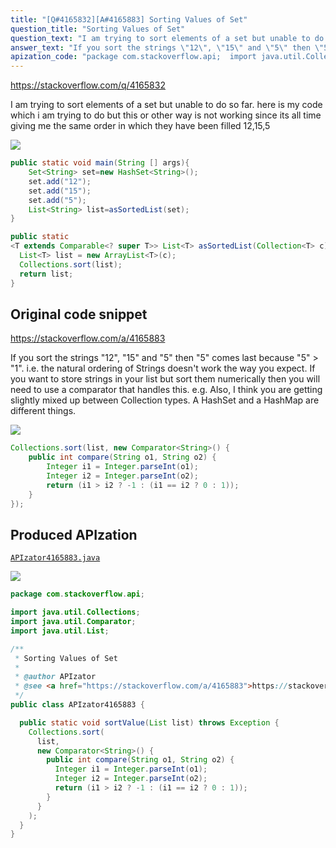```yaml
---
title: "[Q#4165832][A#4165883] Sorting Values of Set"
question_title: "Sorting Values of Set"
question_text: "I am trying to sort elements of a set but unable to do so far. here is my code which i am trying to do but this or other way is not working since its all time giving me the same order in which they have been filled 12,15,5"
answer_text: "If you sort the strings \"12\", \"15\" and \"5\" then \"5\" comes last because \"5\" > \"1\". i.e. the natural ordering of Strings doesn't work the way you expect. If you want to store strings in your list but sort them numerically then you will need to use a comparator that handles this. e.g. Also, I think you are getting slightly mixed up between Collection types. A HashSet and a HashMap are different things."
apization_code: "package com.stackoverflow.api;  import java.util.Collections; import java.util.Comparator; import java.util.List;  /**  * Sorting Values of Set  *  * @author APIzator  * @see <a href=\"https://stackoverflow.com/a/4165883\">https://stackoverflow.com/a/4165883</a>  */ public class APIzator4165883 {    public static void sortValue(List list) throws Exception {     Collections.sort(       list,       new Comparator<String>() {         public int compare(String o1, String o2) {           Integer i1 = Integer.parseInt(o1);           Integer i2 = Integer.parseInt(o2);           return (i1 > i2 ? -1 : (i1 == i2 ? 0 : 1));         }       }     );   } }"
---
```


https://stackoverflow.com/q/4165832

I am trying to sort elements of a set but unable to do so far.
here is my code which i am trying to do
but this or other way is not working since its all time giving me the same order in which they have been filled
12,15,5


<div class="code-logo"><img src="/stackoverflow.png" /></div>

```java
public static void main(String [] args){
    Set<String> set=new HashSet<String>();
    set.add("12");
    set.add("15");
    set.add("5");
    List<String> list=asSortedList(set);
}

public static
<T extends Comparable<? super T>> List<T> asSortedList(Collection<T> c) {
  List<T> list = new ArrayList<T>(c);
  Collections.sort(list);
  return list;
}
```


## Original code snippet

https://stackoverflow.com/a/4165883

If you sort the strings &quot;12&quot;, &quot;15&quot; and &quot;5&quot; then &quot;5&quot; comes last because &quot;5&quot; &gt; &quot;1&quot;. i.e. the natural ordering of Strings doesn&#x27;t work the way you expect.
If you want to store strings in your list but sort them numerically then you will need to use a comparator that handles this. e.g.
Also, I think you are getting slightly mixed up between Collection types. A HashSet and a HashMap are different things.

<div class="code-logo"><img src="/stackoverflow.png" /></div>

```java
Collections.sort(list, new Comparator<String>() {
    public int compare(String o1, String o2) {
        Integer i1 = Integer.parseInt(o1);
        Integer i2 = Integer.parseInt(o2);
        return (i1 > i2 ? -1 : (i1 == i2 ? 0 : 1));
    }
});
```

## Produced APIzation

[`APIzator4165883.java`](https://github.com/pasqualesalza/apization-temp-data/raw/master/search/APIzator4165883.java)

<div class="code-logo"><img src="/apizator.png" /></div>

```java
package com.stackoverflow.api;

import java.util.Collections;
import java.util.Comparator;
import java.util.List;

/**
 * Sorting Values of Set
 *
 * @author APIzator
 * @see <a href="https://stackoverflow.com/a/4165883">https://stackoverflow.com/a/4165883</a>
 */
public class APIzator4165883 {

  public static void sortValue(List list) throws Exception {
    Collections.sort(
      list,
      new Comparator<String>() {
        public int compare(String o1, String o2) {
          Integer i1 = Integer.parseInt(o1);
          Integer i2 = Integer.parseInt(o2);
          return (i1 > i2 ? -1 : (i1 == i2 ? 0 : 1));
        }
      }
    );
  }
}

```